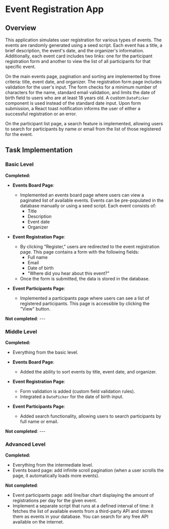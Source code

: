 # Event Registration App

## Overview

This application simulates user registration for various types of events. The events are randomly generated using a seed script. Each event has a title, a brief description, the event's date, and the organizer's information. Additionally, each event card includes two links: one for the participant registration form and another to view the list of all participants for that specific event.

On the main events page, pagination and sorting are implemented by three criteria: title, event date, and organizer. The registration form page includes validation for the user's input. The form checks for a minimum number of characters for the name, standard email validation, and limits the date of birth field to users who are at least 18 years old. A custom `DatePicker` component is used instead of the standard date input. Upon form submission, a React toast notification informs the user of either a successful registration or an error.

On the participant list page, a search feature is implemented, allowing users to search for participants by name or email from the list of those registered for the event.

## Task Implementation

### Basic Level

**Completed:**

- **Events Board Page**: 
  - Implemented an events board page where users can view a paginated list of available events. Events can be pre-populated in the database manually or using a seed script. Each event consists of:
    - Title
    - Description
    - Event date
    - Organizer

- **Event Registration Page**: 
  - By clicking "Register," users are redirected to the event registration page. This page contains a form with the following fields:
    - Full name
    - Email
    - Date of birth
    - "Where did you hear about this event?"
  - Once the form is submitted, the data is stored in the database.

- **Event Participants Page**: 
  - Implemented a participants page where users can see a list of registered participants. This page is accessible by clicking the "View" button.

**Not completed**: ---

### Middle Level

**Completed:**

- Everything from the basic level.
- **Events Board Page**: 
  - Added the ability to sort events by title, event date, and organizer.
  
- **Event Registration Page**: 
  - Form validation is added (custom field validation rules).
  - Integrated a `DatePicker` for the date of birth input.
  
- **Event Participants Page**: 
  - Added search functionality, allowing users to search participants by full name or email.

**Not completed**: ---

### Advanced Level

**Completed:**

- Everything from the intermediate level.
- Events board page: add infinite scroll pagination (when a user scrolls the page, it automatically loads more events).

**Not completed**: 

- Event participants page: add line/bar chart displaying the amount of registrations per day for the given event.
- Implement a separate script that runs at a defined interval of time: it fetches the list of available events from a third-party API and stores them as events in your database. You can search for any free API available on the internet.
